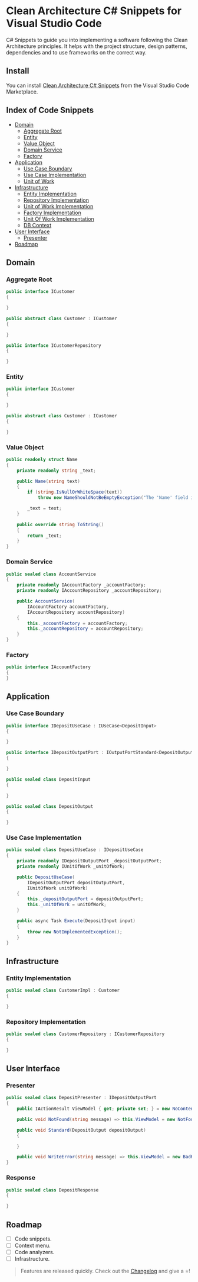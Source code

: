 # Clean Architecture C# Snippets for Visual Studio Code

C# Snippets to guide you into implementing a software following the Clean Architecture principles. It helps with the project structure, design patterns, dependencies and to use frameworks on the correct way.

## Install

You can install [Clean Architecture C# Snippets](https://marketplace.visualstudio.com/items?itemName=ivanpaulovich.clean-architecture-csharp-snippets) from the Visual Studio Code Marketplace.

## Index of Code Snippets
  
* [Domain](#domain)
  * [Aggregate Root](#aggregate-root)
  * [Entity](#entity)
  * [Value Object](#value-object)
  * [Domain Service](#domain-service)
  * [Factory](#factory)
* [Application](#application)
  * [Use Case Boundary](#use-case-boundary)
  * [Use Case Implementation](#use-case-implementation)
  * [Unit of Work](#unit-of-work)
* [Infrastructure](#infrastructure)
  * [Entity Implementation](#entity-implementation)
  * [Repository Implementation](#repository-implementation)
  * [Unit of Work Implementation](#unit-of-work-implementation)
  * [Factory Implementation](#factory-implementation)
  * [Unit Of Work Implementation](#entity-context)
  * [DB Context](#db-context)
* [User Interface](#user-interface)
  * [Presenter](#presenter)
* [Roadmap](#roadmap)

## Domain

### Aggregate Root

```cs
public interface ICustomer
{

}

public abstract class Customer : ICustomer
{

}

public interface ICustomerRepository
{

}
```

### Entity

```cs
public interface ICustomer
{

}

public abstract class Customer : ICustomer
{

}
```

### Value Object

```cs
public readonly struct Name
{
    private readonly string _text;

    public Name(string text)
    {
        if (string.IsNullOrWhiteSpace(text))
            throw new NameShouldNotBeEmptyException("The 'Name' field is required");

        _text = text;
    }

    public override string ToString()
    {
        return _text;
    }
}
```

### Domain Service

```cs
public sealed class AccountService
{
    private readonly IAccountFactory _accountFactory;
    private readonly IAccountRepository _accountRepository;

    public AccountService(
        IAccountFactory accountFactory,
        IAccountRepository accountRepository)
    {
        this._accountFactory = accountFactory;
        this._accountRepository = accountRepository;
    }
}
```

### Factory

```cs
public interface IAccountFactory
{
}
```

## Application

### Use Case Boundary

```cs
public interface IDepositUseCase : IUseCase<DepositInput>
{

}

public interface IDepositOutputPort : IOutputPortStandard<DepositOutput>, IOutputPortNotFound, IOutputPortError
{

}

public sealed class DepositInput
{

}

public sealed class DepositOutput
{

}
```

### Use Case Implementation

```cs
public sealed class DepositUseCase : IDepositUseCase
{
    private readonly IDepositOutputPort _depositOutputPort;
    private readonly IUnitOfWork _unitOfWork;

    public DepositUseCase(
        IDepositOutputPort depositOutputPort,
        IUnitOfWork unitOfWork)
    {
        this._depositOutputPort = depositOutputPort;
        this._unitOfWork = unitOfWork;
    }

    public async Task Execute(DepositInput input)
    {
        throw new NotImplementedException();
    }
}
```

## Infrastructure

### Entity Implementation

```cs
public sealed class CustomerImpl : Customer
{

}
```

### Repository Implementation

```cs
public sealed class CustomerRepository : ICustomerRepository
{

}
```

## User Interface

### Presenter

```cs
public sealed class DepositPresenter : IDepositOutputPort
{
    public IActionResult ViewModel { get; private set; } = new NoContentResult();

    public void NotFound(string message) => this.ViewModel = new NotFoundObjectResult(message);

    public void Standard(DepositOutput depositOutput)
    {

    }

    public void WriteError(string message) => this.ViewModel = new BadRequestObjectResult(message);
}
```

### Response

```cs
public sealed class DepositResponse
{

}
```

## Roadmap

* [ ] Code snippets.
* [ ] Context menu.
* [ ] Code analyzers.
* [ ] Infrastructure.

> Features are released quickly. Check out the [Changelog](https://github.com/ivanpaulovich/CleanArchitectureVSCodeSnippets/blob/master/CHANGELOG.md) and give a :star:!
